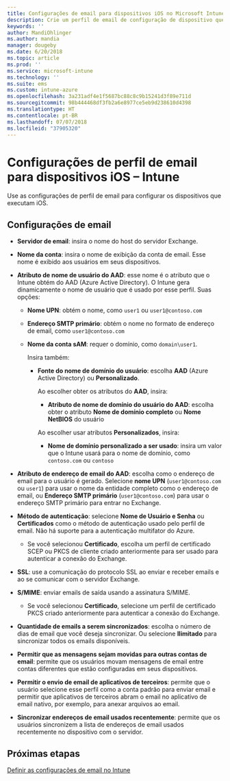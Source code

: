```yaml
---
title: Configurações de email para dispositivos iOS no Microsoft Intune – Azure | Microsoft Docs
description: Crie um perfil de email de configuração de dispositivo que usa os servidores Exchange e recupera atributos do Azure Active Directory. Você também pode habilitar SSL, autenticar usuários com certificados ou nome de usuário/senha e sincronizar o email em dispositivos iOS usando o Microsoft Intune.
keywords: ''
author: MandiOhlinger
ms.author: mandia
manager: dougeby
ms.date: 6/20/2018
ms.topic: article
ms.prod: ''
ms.service: microsoft-intune
ms.technology: ''
ms.suite: ems
ms.custom: intune-azure
ms.openlocfilehash: 3a231adf4e1f5687bc88c8c9b15241d3f89e711d
ms.sourcegitcommit: 98b444468df3fb2a6e8977ce5eb9d238610d4398
ms.translationtype: HT
ms.contentlocale: pt-BR
ms.lasthandoff: 07/07/2018
ms.locfileid: "37905320"
---
```

# <a name="email-profile-settings-for-ios-devices---intune"></a>Configurações de perfil de email para dispositivos iOS – Intune

Use as configurações de perfil de email para configurar os dispositivos que executam iOS.

## <a name="email-settings"></a>Configurações de email

- **Servidor de email**: insira o nome do host do servidor Exchange.
- **Nome da conta**: insira o nome de exibição da conta de email. Esse nome é exibido aos usuários em seus dispositivos.
- **Atributo de nome de usuário do AAD**: esse nome é o atributo que o Intune obtém do AAD (Azure Active Directory). O Intune gera dinamicamente o nome de usuário que é usado por esse perfil. Suas opções:
  - **Nome UPN**: obtém o nome, como `user1` ou `user1@contoso.com`
  - **Endereço SMTP primário**: obtém o nome no formato de endereço de email, como `user1@contoso.com`
  - **Nome da conta sAM**: requer o domínio, como `domain\user1`.

    Insira também:  
    - **Fonte do nome de domínio do usuário**: escolha **AAD** (Azure Active Directory) ou **Personalizado**.

      Ao escolher obter os atributos do **AAD**, insira:
      - **Atributo de nome de domínio do usuário do AAD**: escolha obter o atributo **Nome de domínio completo** ou **Nome NetBIOS** do usuário

      Ao escolher usar atributos **Personalizados**, insira:
      - **Nome de domínio personalizado a ser usado**: insira um valor que o Intune usará para o nome de domínio, como `contoso.com` ou `contoso`

- **Atributo de endereço de email do AAD**: escolha como o endereço de email para o usuário é gerado. Selecione **nome UPN** (`user1@contoso.com` ou `user1`) para usar o nome da entidade completo como o endereço de email, ou **Endereço SMTP primário** (`user1@contoso.com`) para usar o endereço SMTP primário para entrar no Exchange.
- **Método de autenticação**: selecione **Nome de Usuário e Senha** ou **Certificados** como o método de autenticação usado pelo perfil de email. Não há suporte para a autenticação multifator do Azure.
  - Se você selecionou **Certificado**, escolha um perfil de certificado SCEP ou PKCS de cliente criado anteriormente para ser usado para autenticar a conexão do Exchange.
- **SSL**: use a comunicação do protocolo SSL ao enviar e receber emails e ao se comunicar com o servidor Exchange.
- **S/MIME**: enviar emails de saída usando a assinatura S/MIME.
  - Se você selecionou **Certificado**, selecione um perfil de certificado PKCS criado anteriormente para autenticar a conexão do Exchange.
- **Quantidade de emails a serem sincronizados**: escolha o número de dias de email que você deseja sincronizar. Ou selecione **Ilimitado** para sincronizar todos os emails disponíveis.
- **Permitir que as mensagens sejam movidas para outras contas de email**: permite que os usuários movam mensagens de email entre contas diferentes que estão configuradas em seus dispositivos.
- **Permitir o envio de email de aplicativos de terceiros**: permite que o usuário selecione esse perfil como a conta padrão para enviar email e permitir que aplicativos de terceiros abram o email no aplicativo de email nativo, por exemplo, para anexar arquivos ao email.
- **Sincronizar endereços de email usados recentemente**: permite que os usuários sincronizem a lista de endereços de email usados recentemente no dispositivo com o servidor.

## <a name="next-steps"></a>Próximas etapas
[Definir as configurações de email no Intune](email-settings-configure.md)
